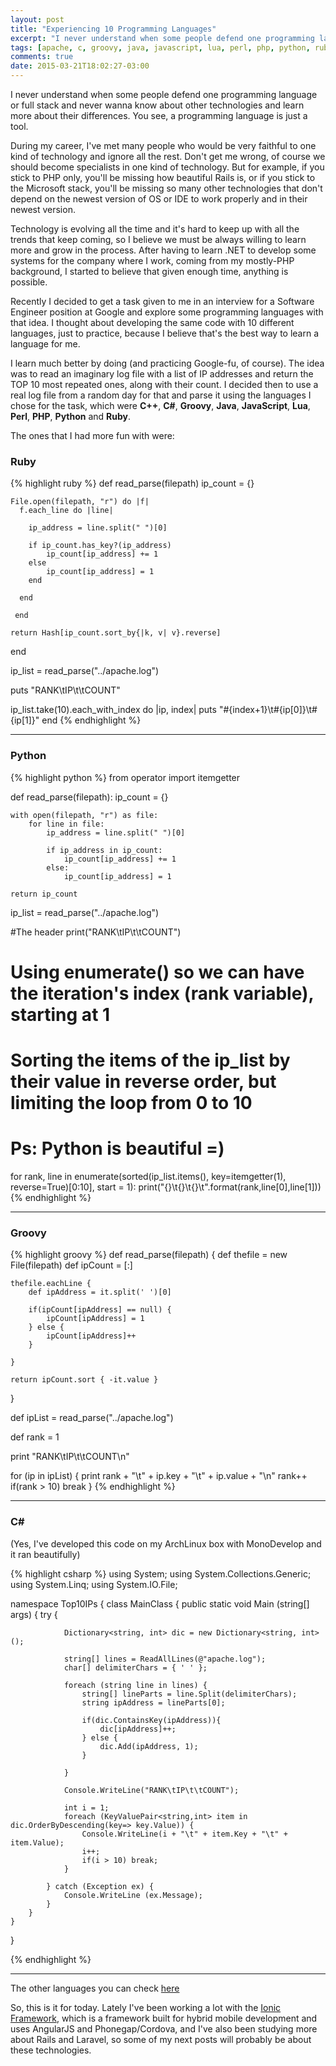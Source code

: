 ```yaml
---
layout: post
title: "Experiencing 10 Programming Languages"
excerpt: "I never understand when some people defend one programming language or full stack and never wanna know about other technologies and learn more about their differences"
tags: [apache, c, groovy, java, javascript, lua, perl, php, python, ruby, top10, dotnet]
comments: true
date: 2015-03-21T18:02:27-03:00
---
```


I never understand when some people defend one programming language or full stack and never wanna know about other technologies and learn more about their differences. You see, a programming language is just a tool. 

During my career, I've met many people who would be very faithful to one kind of technology and ignore all the rest. Don't get me wrong, of course we should become specialists in one kind of technology. But for example, if you stick to PHP only, you'll be missing how beautiful Rails is, or if you stick to the Microsoft stack, you'll be missing so many other technologies that don't depend on the newest version of OS or IDE to work properly and in their newest version. 

Technology is evolving all the time and it's hard to keep up with all the trends that keep coming, so I believe we must be always willing to learn more and grow in the process. After having to learn .NET to develop some systems for the company where I work, coming from my mostly-PHP background, I started to believe that given enough time, anything is possible. 

Recently I decided to get a task given to me in an interview for a Software Engineer position at Google and explore some programming languages with that idea. I thought about developing the same code with 10 different languages, just to practice, because I believe that's the best way to learn a language for me. 

I learn much better by doing (and practicing Google-fu, of course). The idea was to read an imaginary log file with a list of IP addresses and return the TOP 10 most repeated ones, along with their count. I decided then to use a real log file from a random day for that and parse it using the languages I chose for the task, which were **C++**, **C#**, **Groovy**, **Java**, **JavaScript**, **Lua**, **Perl**, **PHP**, **Python** and **Ruby**. 

The ones that I had more fun with were:

### Ruby
{% highlight ruby %}
def read_parse(filepath)
	ip_count = {}

	File.open(filepath, "r") do |f|
	  f.each_line do |line|
	    
	    ip_address = line.split(" ")[0]

	    if ip_count.has_key?(ip_address)
	    	ip_count[ip_address] += 1
	    else
	    	ip_count[ip_address] = 1
	    end
	    
	  end

	 end

	return Hash[ip_count.sort_by{|k, v| v}.reverse]
end

ip_list = read_parse("../apache.log")

puts "RANK\tIP\t\tCOUNT"

ip_list.take(10).each_with_index do |ip, index|
	puts "#{index+1}\t#{ip[0]}\t#{ip[1]}"
end
{% endhighlight %}

* * *

### Python
{% highlight python %}
from operator import itemgetter 

def read_parse(filepath):
	ip_count = {}

	with open(filepath, "r") as file:
		for line in file:
			ip_address = line.split(" ")[0]

			if ip_address in ip_count:
				ip_count[ip_address] += 1
			else:
				ip_count[ip_address] = 1

	return ip_count


ip_list = read_parse("../apache.log")

#The header
print("RANK\tIP\t\tCOUNT")

# Using enumerate() so we can have the iteration's index (rank variable), starting at 1
# Sorting the items of the ip_list by their value in reverse order, but limiting the loop from 0 to 10
# Ps: Python is beautiful =)
for rank, line in enumerate(sorted(ip_list.items(), key=itemgetter(1), reverse=True)[0:10], start = 1):
	print("{}\t{}\t{}\t".format(rank,line[0],line[1]))
{% endhighlight %}

* * *

### Groovy

{% highlight groovy %}
def read_parse(filepath) {
	def thefile = new File(filepath)
	def ipCount = [:]

	thefile.eachLine {
	    def ipAddress = it.split(' ')[0]

	    if(ipCount[ipAddress] == null) {
	    	ipCount[ipAddress] = 1
		} else {
			ipCount[ipAddress]++
		}
	    
	}

	return ipCount.sort { -it.value }
}

def ipList = read_parse("../apache.log")

def rank = 1

print "RANK\tIP\t\tCOUNT\n"

for (ip in ipList) {
    print rank + "\t" + ip.key + "\t" + ip.value + "\n"
    rank++
    if(rank > 10) break
}
{% endhighlight %}

* * *

### C&#35;

(Yes, I've developed this code on my ArchLinux box with MonoDevelop and it ran beautifully)

{% highlight csharp %}
using System;
using System.Collections.Generic;
using System.Linq;
using System.IO.File;

namespace Top10IPs {
	class MainClass {
		public static void Main (string[] args) {
			try {

				Dictionary<string, int> dic = new Dictionary<string, int>();

				string[] lines = ReadAllLines(@"apache.log");
				char[] delimiterChars = { ' ' };

				foreach (string line in lines) {
					string[] lineParts = line.Split(delimiterChars);
					string ipAddress = lineParts[0];

					if(dic.ContainsKey(ipAddress)){
						dic[ipAddress]++;
					} else {
						dic.Add(ipAddress, 1);
					}

				}

				Console.WriteLine("RANK\tIP\t\tCOUNT");

				int i = 1;
				foreach (KeyValuePair<string,int> item in dic.OrderByDescending(key=> key.Value)) {
					Console.WriteLine(i + "\t" + item.Key + "\t" + item.Value);
					i++;
					if(i > 10) break;
				}
			
			} catch (Exception ex) {
				Console.WriteLine (ex.Message);
			}
		}
	}
}

{% endhighlight %}

* * *

The other languages you can check [here](https://github.com/jonathas/top10ips) 

So, this is it for today. Lately I've been working a lot with the [Ionic Framework](http://ionicframework.com), which is a framework built for hybrid mobile development and uses AngularJS and Phonegap/Cordova, and I've also been studying more about Rails and Laravel, so some of my next posts will probably be about these technologies.